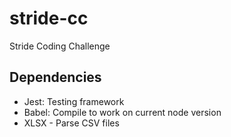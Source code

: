 # stride-cc
Stride Coding Challenge

## Dependencies
- Jest: Testing framework
- Babel: Compile to work on current node version
- XLSX - Parse CSV files
